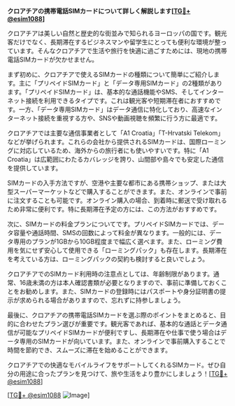 **クロアチアの携帯電話SIMカードについて詳しく解説します[[TG💪+ @esim1088](https://t.me/s/esim1088)]**

クロアチアは美しい自然と歴史的な街並みで知られるヨーロッパの国です。観光客だけでなく、長期滞在するビジネスマンや留学生にとっても便利な環境が整っています。そんなクロアチアで生活や旅行を快適に過ごすためには、現地の携帯電話SIMカードが欠かせません。

まず初めに、クロアチアで使えるSIMカードの種類について簡単にご紹介します。主に「プリペイドSIMカード」と「データ専用SIMカード」の2種類があります。「プリペイドSIMカード」は、基本的な通話機能やSMS、そしてインターネット接続を利用できるタイプです。これは観光客や短期滞在者におすすめです。一方、「データ専用SIMカード」はデータ通信に特化しており、高速なインターネット接続を重視する方や、SNSや動画視聴を頻繁に行う方に最適です。

クロアチアでは主要な通信事業者として「A1 Croatia」「T-Hrvatski Telekom」などが挙げられます。これらの会社から提供されるSIMカードは、国際ローミングに対応しているため、海外からの旅行者にも使いやすいです。特に「A1 Croatia」は広範囲にわたるカバレッジを誇り、山間部や島々でも安定した通信を提供しています。

SIMカードの入手方法ですが、空港や主要な都市にある携帯ショップ、または大型スーパーマーケットなどで購入することができます。また、オンラインで事前に注文することも可能です。オンライン購入の場合、到着時に郵送で受け取れるため非常に便利です。特に長期滞在予定の方には、この方法がおすすめです。

次に、SIMカードの料金プランについてです。プリペイドSIMカードでは、データ容量や通話時間、SMSの回数によって料金が異なります。一般的には、データ専用のプランが1GBから10GB程度まで幅広く選べます。また、ローミング費用を気にせず安心して使用できる「ローミングパック」も存在します。長期滞在を考えている方は、ローミングパックの契約も検討すると良いでしょう。

クロアチアでのSIMカード利用時の注意点としては、年齢制限があります。通常、16歳未満の方は本人確認書類が必要となりますので、事前に準備しておくことをお勧めします。また、SIMカードの登録時にはパスポートや身分証明書の提示が求められる場合がありますので、忘れずに持参しましょう。

最後に、クロアチアの携帯電話SIMカードを選ぶ際のポイントをまとめると、目的に合わせたプラン選びが重要です。観光客であれば、基本的な通話とデータ通信が可能なプリペイドSIMカードが便利ですし、長期滞在や仕事で使う場合はデータ専用のSIMカードが向いています。また、オンラインで事前購入することで時間を節約でき、スムーズに滞在を始めることができます。

クロアチアでの快適なモバイルライフをサポートしてくれるSIMカード。ぜひ自分の用途に合ったプランを見つけて、旅や生活をより豊かにしましょう！[[TG💪+ @esim1088](https://t.me/s/esim1088)]

[[TG💪+ @esim1088](https://t.me/s/esim1088) ![Image](https://i.postimg.cc/Y0z9fWf4/image.png)]